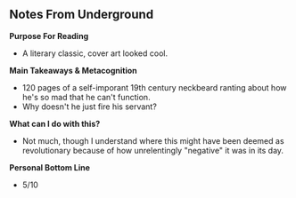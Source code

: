 ## Notes From Underground

**Purpose For Reading**
- A literary classic, cover art looked cool.
 
**Main Takeaways & Metacognition**
- 120 pages of a self-imporant 19th century neckbeard ranting about how he's so mad that he can't function.
- Why doesn't he just fire his servant?

**What can I do with this?**
- Not much, though I understand where this might have been deemed as revolutionary because of how unrelentingly "negative" it was in its day.

**Personal Bottom Line**
- 5/10
<!--stackedit_data:
eyJoaXN0b3J5IjpbMjExNzg2NzA3MV19
-->